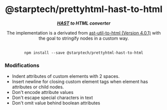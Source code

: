 <div align="center">
<h1>@starptech/prettyhtml-hast-to-html</h1>
<i><b><a href="https://github.com/syntax-tree/hast">HAST</a> to HTML converter</b></i>
<p>The implementation is a derivated from <a href="https://github.com/syntax-tree/hast-util-to-html">ast-util-to-html (Version 4.0.1)</a> with the goal to stringify nodes in a custom way.</p>
</div>
<br>

<div align="center">
<code>npm install --save @starptech/prettyhtml-hast-to-html</code>
</div>


### Modifications

* Indent attributes of custom elements with 2 spaces.
* Insert newline for closing custom element tags when element has attributes or child nodes.
* Don't encode attribute values
* Don't escape special characters in text
* Don't omit value behind boolean attributes

